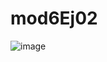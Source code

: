 # mod6Ej02
![image](https://github.com/JpVargass/mod6Ej02/assets/136398972/2353cde5-1233-4129-b42e-193cf66b43e5)
